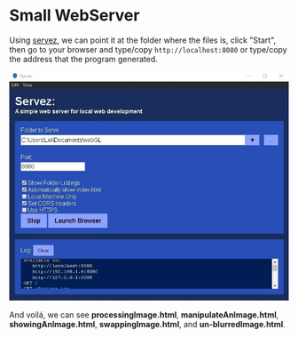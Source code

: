 # Small WebServer

Using [servez](https://greggman.github.io/servez/), we can point it at the folder where the files is, click "Start", then go to your browser and type/copy `http://localhost:8080` or type/copy the address that the program generated. 

<img src="img/servez.jpg">

And voilá, we can see **processingImage.html**, **manipulateAnImage.html**, **showingAnImage.html**, **swappingImage.html**, and **un-blurredImage.html**.



